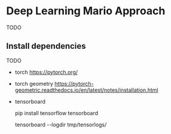 # Deep Learning Mario Approach

TODO

## Install dependencies
TODO

- torch 
https://pytorch.org/

- torch geometry
https://pytorch-geometric.readthedocs.io/en/latest/notes/installation.html

- tensorboard

    pip install tensorflow tensorboard
    
    tensorboard --logdir tmp/tensorlogs/